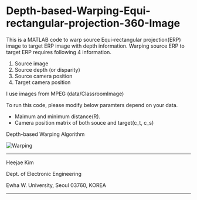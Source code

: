 # Depth-based-Warping-Equi-rectangular-projection-360-Image
This is a MATLAB code to warp source Equi-rectangular projection(ERP) image to target ERP image with depth information.
Warping source ERP to target ERP requires following 4 information.
1) Source image
2) Source depth (or disparity)
3) Source camera position
4) Target camera position

I use images from MPEG (data/ClassroomImage)

To run this code, please modify below paramters depend on your data. 
- Maimum and minimum distance(R).
- Camera position matrix of both souce and target(c_t, c_s)

Depth-based Warping Algorithm

![Warping](https://user-images.githubusercontent.com/42056469/103212683-d719c880-494e-11eb-9324-ddb1cf020025.gif)


----------------------------------------------------------------------
Heejae Kim

Dept. of Electronic Engineering

Ewha W. University, Seoul 03760, KOREA

----------------------------------------------------------------------
